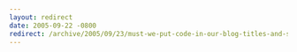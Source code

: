 ```yaml
---
layout: redirect
date: 2005-09-22 -0800
redirect: /archive/2005/09/23/must-we-put-code-in-our-blog-titles-and-subtitles.aspx/
---
```

